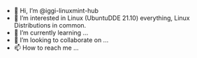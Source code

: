 - 👋 Hi, I’m @iggi-linuxmint-hub
- 👀 I’m interested in Linux (UbuntuDDE 21.10) everything, Linux Distributions in common.
- 🌱 I’m currently learning ...
- 💞️ I’m looking to collaborate on ...
- 📫 How to reach me ...

<!---
iggi-linuxmint-hub/iggi-linuxmint-hub is a ✨ special ✨ repository because its `README.md` (this file) appears on your GitHub profile.
You can click the Preview link to take a look at your changes.
--->
